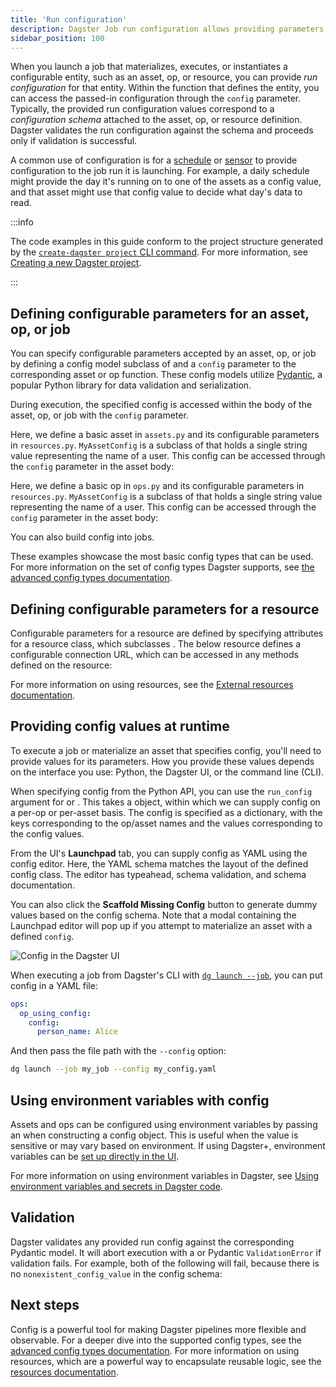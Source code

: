 ```yaml
---
title: 'Run configuration'
description: Dagster Job run configuration allows providing parameters to jobs at the time they're executed.
sidebar_position: 100
---
```


When you launch a job that materializes, executes, or instantiates a configurable entity, such as an asset, op, or resource, you can provide _run configuration_ for that entity. Within the function that defines the entity, you can access the passed-in configuration through the `config` parameter. Typically, the provided run configuration values correspond to a _configuration schema_ attached to the asset, op, or resource definition. Dagster validates the run configuration against the schema and proceeds only if validation is successful.

A common use of configuration is for a [schedule](/guides/automate/schedules/) or [sensor](/guides/automate/sensors/) to provide configuration to the job run it is launching. For example, a daily schedule might provide the day it's running on to one of the assets as a config value, and that asset might use that config value to decide what day's data to read.

:::info

The code examples in this guide conform to the project structure generated by the [`create-dagster project` CLI command](/api/dg/create-dagster#create-dagster-project). For more information, see [Creating a new Dagster project](/guides/build/projects/creating-a-new-project).

:::

## Defining configurable parameters for an asset, op, or job

You can specify configurable parameters accepted by an asset, op, or job by defining a config model subclass of <PyObject section="config" module="dagster" object="Config"/> and a `config` parameter to the corresponding asset or op function. These config models utilize [Pydantic](https://docs.pydantic.dev/), a popular Python library for data validation and serialization.

During execution, the specified config is accessed within the body of the asset, op, or job with the `config` parameter.

<Tabs persistentKey="assetsorops">
<TabItem value="Using assets">

Here, we define a basic asset in `assets.py` and its configurable parameters in `resources.py`. `MyAssetConfig` is a subclass of <PyObject section="config" module="dagster" object="Config"/> that holds a single string value representing the name of a user. This config can be accessed through the `config` parameter in the asset body:

<CodeExample
  path="docs_snippets/docs_snippets/guides/operate/configuration/run_config/asset_example/assets.py"
  title="src/<project_name>/defs/assets.py"
/>

<CodeExample
  path="docs_snippets/docs_snippets/guides/operate/configuration/run_config/asset_example/resources.py"
  title="src/<project_name>/defs/resources.py"
/>

</TabItem>
<TabItem value="Using ops and jobs">

Here, we define a basic op in `ops.py` and its configurable parameters in `resources.py`. `MyAssetConfig` is a subclass of <PyObject section="config" module="dagster" object="Config"/> that holds a single string value representing the name of a user. This config can be accessed through the `config` parameter in the asset body:

<CodeExample
  path="docs_snippets/docs_snippets/guides/operate/configuration/run_config/op_example/ops.py"
  title="src/<project_name>/defs/ops.py"
/>

<CodeExample
  path="docs_snippets/docs_snippets/guides/operate/configuration/run_config/op_example/resources.py"
  title="src/<project_name>/defs/resources.py"
/>

You can also build config into jobs.

</TabItem>
</Tabs>

These examples showcase the most basic config types that can be used. For more information on the set of config types Dagster supports, see [the advanced config types documentation](/guides/operate/configuration/advanced-config-types).

## Defining configurable parameters for a resource

Configurable parameters for a resource are defined by specifying attributes for a resource class, which subclasses <PyObject section="resources" module="dagster" object="ConfigurableResource"/>. The below resource defines a configurable connection URL, which can be accessed in any methods defined on the resource:

<CodeExample
  path="docs_snippets/docs_snippets/guides/operate/configuration/run_config/resource_example/resources.py"
/>

For more information on using resources, see the [External resources documentation](/guides/build/external-resources).

## Providing config values at runtime

To execute a job or materialize an asset that specifies config, you'll need to provide values for its parameters. How you provide these values depends on the interface you use: Python, the Dagster UI, or the command line (CLI).

<Tabs persistentKey="configtype">
<TabItem value="Python">

When specifying config from the Python API, you can use the `run_config` argument for <PyObject section="jobs" module="dagster" object="JobDefinition.execute_in_process" /> or <PyObject section="execution" module="dagster" object="materialize"/>. This takes a <PyObject section="config" module="dagster" object="RunConfig"/> object, within which we can supply config on a per-op or per-asset basis. The config is specified as a dictionary, with the keys corresponding to the op/asset names and the values corresponding to the config values.

<CodeExample
  path="docs_snippets/docs_snippets/guides/operate/configuration/run_config/providing_config_values/assets.py"
  title="src/<project_name>/defs/assets.py"
  startAfter="start"
  endBefore="end"
/>

</TabItem>
<TabItem value="Dagster UI">

From the UI's **Launchpad** tab, you can supply config as YAML using the config editor. Here, the YAML schema matches the layout of the defined config class. The editor has typeahead, schema validation, and schema documentation.

You can also click the **Scaffold Missing Config** button to generate dummy values based on the config schema. Note that a modal containing the Launchpad editor will pop up if you attempt to materialize an asset with a defined `config`.

![Config in the Dagster UI](/images/guides/operate/config-ui.png)

</TabItem>
<TabItem value="Command line">

When executing a job from Dagster's CLI with [`dg launch --job`](/api/dg/dg-cli#cmdoption-dg-launch-job), you can put config in a YAML file:

```YAML file=/concepts/configuration/good.yaml
ops:
  op_using_config:
    config:
      person_name: Alice
```

And then pass the file path with the `--config` option:

```bash
dg launch --job my_job --config my_config.yaml
```

</TabItem>
</Tabs>

## Using environment variables with config

Assets and ops can be configured using environment variables by passing an <PyObject section="resources" module="dagster" object="EnvVar" /> when constructing a config object. This is useful when the value is sensitive or may vary based on environment. If using Dagster+, environment variables can be [set up directly in the UI](/guides/operate/configuration/using-environment-variables-and-secrets).

<CodeExample
  path="docs_snippets/docs_snippets/guides/operate/configuration/run_config/using_env_vars/assets.py"
  title="src/<project_name>/defs/assets.py"
  startAfter="start"
  endBefore="end"
/>

For more information on using environment variables in Dagster, see [Using environment variables and secrets in Dagster code](/guides/operate/configuration/using-environment-variables-and-secrets).

## Validation

Dagster validates any provided run config against the corresponding Pydantic model. It will abort execution with a <PyObject section="errors" module="dagster" object="DagsterInvalidConfigError"/> or Pydantic `ValidationError` if validation fails. For example, both of the following will fail, because there is no `nonexistent_config_value` in the config schema:

<CodeExample
  path="docs_snippets/docs_snippets/guides/operate/configuration/run_config/validation/assets.py"
  title="src/<project_name>/defs/assets.py"
  startAfter="start"
  endBefore="end"
/>

## Next steps

Config is a powerful tool for making Dagster pipelines more flexible and observable. For a deeper dive into the supported config types, see the [advanced config types documentation](/guides/operate/configuration/advanced-config-types). For more information on using resources, which are a powerful way to encapsulate reusable logic, see the [resources documentation](/guides/build/external-resources).
